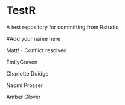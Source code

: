 # TestR
A test repository for committing from Rstudio

#Add your name here

Matt! - Conflict resolved

EmilyCraven

Charlotte Doidge

Naomi Prosser

Amber Glover

